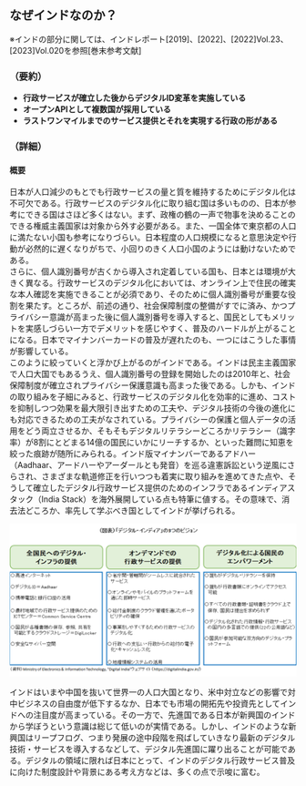 ## なぜインドなのか？

※インドの部分に関しては、インドレポート[2019]、[2022]、[2022]Vol.23、[2023]Vol.020を参照[巻末参考文献]

### （要約）

- <B>行政サービスが確立した後からデジタルID変革を実施している</B>
- <B>オープンAPIとして複数国が採用している</B>
- <B>ラストワンマイルまでのサービス提供とそれを実現する行政の形がある</B>

### （詳細）

#### 概要

日本が人口減少のもとでも行政サービスの量と質を維持するためにデジタル化は不可欠である。行政サービスのデジタル化に取り組む国は多いものの、日本が参考にできる国はさほど多くはない。まず、政権の鶴の一声で物事を決めることのできる権威主義国家は対象から外す必要がある。また、一国全体で東京都の人口に満たない小国も参考になりづらい。日本程度の人口規模になると意思決定や行動が必然的に遅くなりがちで、小回りのきく人口小国のようには動けないためである。
<BR>さらに、個人識別番号が古くから導入され定着している国も、日本とは環境が大きく異なる。行政サービスのデジタル化においては、オンライン上で住民の確実な本人確認を実施できることが必須であり、そのために個人識別番号が重要な役割を果たす。ところが、前述の通り、社会保障制度の整備がすでに済み、かつプライバシー意識が高まった後に個人識別番号を導入すると、国民としてもメリットを実感しづらい一方でデメリットを感じやすく、普及のハードルが上がることになる。日本でマイナンバーカードの普及が遅れたのも、一つにはこうした事情が影響している。
<BR>このように絞っていくと浮かび上がるのがインドである。インドは民主主義国家で人口大国でもあるうえ、個人識別番号の登録を開始したのは2010年と、社会保障制度が確立されプライバシー保護意識も高まった後である。しかも、インドの取り組みを子細にみると、行政サービスのデジタル化を効率的に進め、コストを抑制しつつ効果を最大限引き出すための工夫や、デジタル技術の今後の進化にも対応できるための工夫がなされている。プライバシーの保護と個人データの活用をどう両立させるか、そもそもデジタルリテラシーどころかリテラシー（識字率）が8割にとどまる14億の国民にいかにリーチするか、といった難問に知恵を絞った痕跡が随所にみられる。インド版マイナンバーであるアドハー（Aadhaar、アードハーやアーダールとも発音）を巡る違憲訴訟という逆風にさらされ、さまざまな軌道修正を行いつつも着実に取り組みを進めてきた点や、そうして確立したデジタル行政サービス提供のためのインフラであるインディアスタック（India Stack）を海外展開している点も特筆に値する。その意味で、消去法どころか、率先して学ぶべき国としてインドが挙げられる。

![](../images/デジタル・インディア-3つのビジョン.png)

インドはいまや中国を抜いて世界一の人口大国となり、米中対立などの影響で対中ビジネスの自由度が低下するなか、日本でも市場の開拓先や投資先としてインドへの注目度が高まっている。その一方で、先進国である日本が新興国のインドから学ぼうという意識は総じて低いのが実情である。しかし、インドのような新興国はリープフログ、つまり発展の途中段階を飛ばしていきなり最新のデジタル技術・サービスを導入するなどして、デジタル先進国に躍り出ることが可能である。デジタルの領域に限れば日本にとって、インドのデジタル行政サービス普及に向けた制度設計や背景にある考え方などは、多くの点で示唆に富む。
